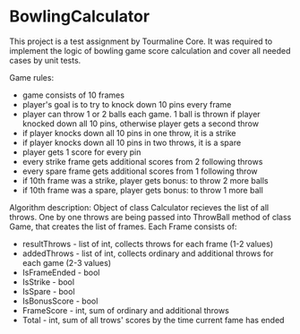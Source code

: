 # BowlingCalculator
This project is a test assignment by Tourmaline Core. It was required to implement the logic of bowling game score calculation and cover all needed cases by unit tests.

Game rules: 
- game consists of 10 frames
- player's goal is to try to knock down 10 pins every frame
- player can throw 1 or 2 balls each game. 1 ball is thrown if player knocked down all 10 pins, otherwise player gets a second throw
- if player knocks down all 10 pins in one throw, it is a strike
- if player knocks down all 10 pins in two throws, it is a spare 
- player gets 1 score for every pin
- every strike frame gets additional scores from 2 following throws 
- every spare frame gets additional scores from 1 following throw
- if 10th frame was a strike, player gets bonus: to throw 2 more balls 
- if 10th frame was a spare, player gets bonus: to throw 1 more ball

Algorithm description:
Object of class Calculator recieves the list of all throws. One by one throws are being passed into ThrowBall method of class Game, that creates the list of frames. Each Frame consists of:
- resultThrows - list of int, collects throws for each frame (1-2 values)
- addedThrows - list of int, collects ordinary and additional throws for each game (2-3 values)
- IsFrameEnded - bool
- IsStrike - bool
- IsSpare - bool
- IsBonusScore - bool
- FrameScore - int, sum of ordinary and additional throws
- Total - int, sum of all trows' scores by the time current fame has ended
